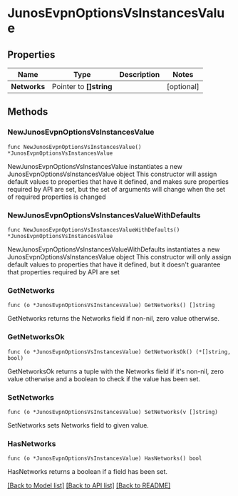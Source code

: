 # JunosEvpnOptionsVsInstancesValue

## Properties

Name | Type | Description | Notes
------------ | ------------- | ------------- | -------------
**Networks** | Pointer to **[]string** |  | [optional] 

## Methods

### NewJunosEvpnOptionsVsInstancesValue

`func NewJunosEvpnOptionsVsInstancesValue() *JunosEvpnOptionsVsInstancesValue`

NewJunosEvpnOptionsVsInstancesValue instantiates a new JunosEvpnOptionsVsInstancesValue object
This constructor will assign default values to properties that have it defined,
and makes sure properties required by API are set, but the set of arguments
will change when the set of required properties is changed

### NewJunosEvpnOptionsVsInstancesValueWithDefaults

`func NewJunosEvpnOptionsVsInstancesValueWithDefaults() *JunosEvpnOptionsVsInstancesValue`

NewJunosEvpnOptionsVsInstancesValueWithDefaults instantiates a new JunosEvpnOptionsVsInstancesValue object
This constructor will only assign default values to properties that have it defined,
but it doesn't guarantee that properties required by API are set

### GetNetworks

`func (o *JunosEvpnOptionsVsInstancesValue) GetNetworks() []string`

GetNetworks returns the Networks field if non-nil, zero value otherwise.

### GetNetworksOk

`func (o *JunosEvpnOptionsVsInstancesValue) GetNetworksOk() (*[]string, bool)`

GetNetworksOk returns a tuple with the Networks field if it's non-nil, zero value otherwise
and a boolean to check if the value has been set.

### SetNetworks

`func (o *JunosEvpnOptionsVsInstancesValue) SetNetworks(v []string)`

SetNetworks sets Networks field to given value.

### HasNetworks

`func (o *JunosEvpnOptionsVsInstancesValue) HasNetworks() bool`

HasNetworks returns a boolean if a field has been set.


[[Back to Model list]](../README.md#documentation-for-models) [[Back to API list]](../README.md#documentation-for-api-endpoints) [[Back to README]](../README.md)


